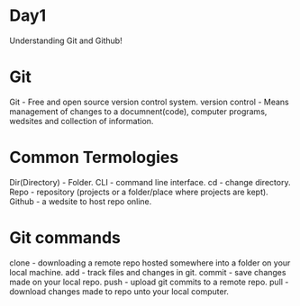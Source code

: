 # Day1
Understanding Git and Github!
# Git
Git - Free and open source version control system.
version control - Means management of changes to a documnent(code), computer programs, wedsites and collection of information.
# Common Termologies
Dir(Directory) - Folder.
CLI - command line interface.
cd - change directory.
Repo - repository (projects or a folder/place where projects are kept).
Github - a wedsite to host repo online.
# Git commands 
clone - downloading a remote repo hosted somewhere into a folder on your local machine.
add - track files and changes in git.
commit - save changes made on your local repo.
push - upload git commits to a remote repo.
pull - download changes made to repo unto your local computer.
